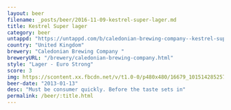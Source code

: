 ```yaml
---
layout: beer
filename: _posts/beer/2016-11-09-kestrel-super-lager.md
title: Kestrel Super lager
category: beer
untappd: "https://untappd.com/b/caledonian-brewing-company--kestrel-super-premium/1572472"
country: "United Kingdom"
brewery: "Caledonian Brewing Company "
breweryURL: "/brewery/caledonian-brewing-company.html"
style: "Lager - Euro Strong"
score: 3
img: https://scontent.xx.fbcdn.net/v/t1.0-0/p480x480/16679_10151428525733745_2106487431_n.jpg?oh=d6998313d986235fd13b0c1adebbf3c6&oe=5AF3A7AA
beer-date: "2013-01-13"
desc: "Must be consumer quickly. Before the taste sets in"
permalink: /beer/:title.html
---
```

